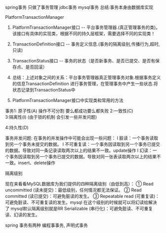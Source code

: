 spring事务 只做了事务管理
jdbc事务
mysql事务
总结:事务本身由数据库实现

PlatformTransactionManager

1. PlatformTransactionManager接口     -- 平台事务管理器.(真正管理事务的类)。该接口有具体的实现类，根据不同的持久层框架，需要选择不同的实现类！ 
2. TransactionDefinition接口          -- 事务定义信息.(事务的隔离级别,传播行为,超时,只读)
3. TransactionStatus接口              -- 事务的状态（是否新事务、是否已提交、是否有保存点、是否回滚）
 
4. 总结：上述对象之间的关系：平台事务管理器真正管理事务对象.根据事务定义的信息TransactionDefinition 进行事务管理，在管理事务中产生一些状态.将状态记录到TransactionStatus中
 
5. PlatformTransactionManager接口中实现类和常用的方法


事务1: 原子性(A)     操作不可分割 要么都成功要么都失败
2:一致性(C)     
3:隔离性(I)
(由于锁的机制 会引发一些并发问题)

 4:持久性(D)

事务并发问题:
在事务的并发操作中可能会出现一些问题：
l 脏读：一个事务读取到另一个事务未提交的数据。
l 不可重复读：一个事务因读取到另一个事务已提交的数据。导致对同一条记录读取两次以上的结果不一致。update操作
l 幻读：一个事务因读取到另一个事务已提交的数据。导致对同一张表读取两次以上的结果不一致。insert、delete操作

隔离级别

现在来看看MySQL数据库为我们提供的四种隔离级别（由低到高）：
① Read uncommitted (读未提交)：最低级别，任何情况都无法保证。
② Read committed (读已提交)：可避免脏读的发生。
③ Repeatable read (可重复读)：可避免脏读、不可重复读的发生。mysql 在这个级别的时候就可以将幻读给解决了 mysql默认隔离级别就是RR
Serializable (串行化)：可避免脏读、不可重复读、幻读的发生。


spring 事务有两种 
编程事事务,
声明式事务